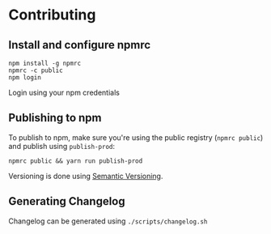 # Contributing

## Install and configure npmrc

```
npm install -g npmrc
npmrc -c public
npm login
```

Login using your npm credentials

## Publishing to npm

To publish to npm, make sure you're using the public registry (`npmrc public`) and publish using `publish-prod`:

```
npmrc public && yarn run publish-prod
```

Versioning is done using [Semantic Versioning](https://semver.org/).

## Generating Changelog

Changelog can be generated using `./scripts/changelog.sh`
